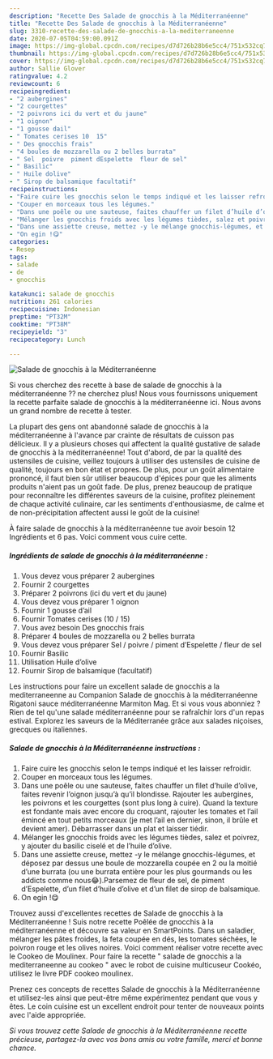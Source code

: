 ```yaml
---
description: "Recette Des Salade de gnocchis à la Méditerranéenne"
title: "Recette Des Salade de gnocchis à la Méditerranéenne"
slug: 3310-recette-des-salade-de-gnocchis-a-la-mediterraneenne
date: 2020-07-05T04:59:00.091Z
image: https://img-global.cpcdn.com/recipes/d7d726b28b6e5cc4/751x532cq70/salade-de-gnocchis-a-la-mediterraneenne-photo-principale-de-la-recette.jpg
thumbnail: https://img-global.cpcdn.com/recipes/d7d726b28b6e5cc4/751x532cq70/salade-de-gnocchis-a-la-mediterraneenne-photo-principale-de-la-recette.jpg
cover: https://img-global.cpcdn.com/recipes/d7d726b28b6e5cc4/751x532cq70/salade-de-gnocchis-a-la-mediterraneenne-photo-principale-de-la-recette.jpg
author: Sallie Glover
ratingvalue: 4.2
reviewcount: 6
recipeingredient:
- "2 aubergines"
- "2 courgettes"
- "2 poivrons ici du vert et du jaune"
- "1 oignon"
- "1 gousse dail"
- " Tomates cerises 10  15"
- " Des gnocchis frais"
- "4 boules de mozzarella ou 2 belles burrata"
- " Sel  poivre  piment dEspelette  fleur de sel"
- " Basilic"
- " Huile dolive"
- " Sirop de balsamique facultatif"
recipeinstructions:
- "Faire cuire les gnocchis selon le temps indiqué et les laisser refroidir."
- "Couper en morceaux tous les légumes."
- "Dans une poêle ou une sauteuse, faites chauffer un filet d’huile d’olive, faites revenir l’oignon jusqu’à qu’il blondisse. Rajouter les aubergines, les poivrons et les courgettes (sont plus long à cuire). Quand la texture est fondante mais avec encore du croquant, rajouter les tomates et l’ail émincé en tout petits morceaux (je met l’ail en dernier, sinon, il brûle et devient amer). Débarrasser dans un plat et laisser tiédir."
- "Mélanger les gnocchis froids avec les légumes tièdes, salez et poivrez, y ajouter du basilic ciselé et de l’huile d’olive."
- "Dans une assiette creuse, mettez -y le mélange gnocchis-légumes, et déposez par dessus une boule de mozzarella coupée en 2 ou la moitié d’une burrata (ou une burrata entière pour les plus gourmands ou les addicts comme nous😂).Parsemez de fleur de sel, de piment d’Espelette, d’un filet d’huile d’olive et d’un filet de sirop de balsamique."
- "On egin !😋"
categories:
- Resep
tags:
- salade
- de
- gnocchis

katakunci: salade de gnocchis 
nutrition: 261 calories
recipecuisine: Indonesian
preptime: "PT32M"
cooktime: "PT38M"
recipeyield: "3"
recipecategory: Lunch

---
```



![Salade de gnocchis à la Méditerranéenne](https://img-global.cpcdn.com/recipes/d7d726b28b6e5cc4/751x532cq70/salade-de-gnocchis-a-la-mediterraneenne-photo-principale-de-la-recette.jpg)

Si vous cherchez des recette à base de salade de gnocchis à la méditerranéenne ?? ne cherchez plus! Nous vous fournissons uniquement la recette parfaite salade de gnocchis à la méditerranéenne ici. Nous avons un grand nombre de recette à tester.

La plupart des gens ont abandonné salade de gnocchis à la méditerranéenne à l'avance par crainte de résultats de cuisson pas délicieux. Il y a plusieurs choses qui affectent la qualité gustative de salade de gnocchis à la méditerranéenne! Tout d'abord, de par la qualité des ustensiles de cuisine, veillez toujours à utiliser des ustensiles de cuisine de qualité, toujours en bon état et propres. De plus, pour un goût alimentaire prononcé, il faut bien sûr utiliser beaucoup d'épices pour que les aliments produits n'aient pas un goût fade. De plus, prenez beaucoup de pratique pour reconnaître les différentes saveurs de la cuisine, profitez pleinement de chaque activité culinaire, car les sentiments d'enthousiasme, de calme et de non-précipitation affectent aussi le goût de la cuisine!

<!--inarticleads1-->

À faire salade de gnocchis à la méditerranéenne tue avoir besoin 12 Ingrédients et 6 pas. Voici comment vous cuire cette.

##### Ingrédients de salade de gnocchis à la méditerranéenne :

1. Vous devez vous préparer 2 aubergines
1. Fournir 2 courgettes
1. Préparer 2 poivrons (ici du vert et du jaune)
1. Vous devez vous préparer 1 oignon
1. Fournir 1 gousse d’ail
1. Fournir  Tomates cerises (10 / 15)
1. Vous avez besoin  Des gnocchis frais
1. Préparer 4 boules de mozzarella ou 2 belles burrata
1. Vous devez vous préparer  Sel / poivre / piment d’Espelette / fleur de sel
1. Fournir  Basilic
1. Utilisation  Huile d’olive
1. Fournir  Sirop de balsamique (facultatif)


Les instructions pour faire un excellent salade de gnocchis a la mediterraneenne au Companion Salade de gnocchis à la méditerranéenne Rigatoni sauce méditerranéenne Marmiton Mag. Et si vous vous abonniez ? Rien de tel qu&#39;une salade méditerranéenne pour se rafraîchir lors d&#39;un repas estival. Explorez les saveurs de la Méditerranée grâce aux salades niçoises, grecques ou italiennes. 

<!--inarticleads2-->

##### Salade de gnocchis à la Méditerranéenne instructions :

1. Faire cuire les gnocchis selon le temps indiqué et les laisser refroidir.
1. Couper en morceaux tous les légumes.
1. Dans une poêle ou une sauteuse, faites chauffer un filet d’huile d’olive, faites revenir l’oignon jusqu’à qu’il blondisse. Rajouter les aubergines, les poivrons et les courgettes (sont plus long à cuire). Quand la texture est fondante mais avec encore du croquant, rajouter les tomates et l’ail émincé en tout petits morceaux (je met l’ail en dernier, sinon, il brûle et devient amer). Débarrasser dans un plat et laisser tiédir.
1. Mélanger les gnocchis froids avec les légumes tièdes, salez et poivrez, y ajouter du basilic ciselé et de l’huile d’olive.
1. Dans une assiette creuse, mettez -y le mélange gnocchis-légumes, et déposez par dessus une boule de mozzarella coupée en 2 ou la moitié d’une burrata (ou une burrata entière pour les plus gourmands ou les addicts comme nous😂).Parsemez de fleur de sel, de piment d’Espelette, d’un filet d’huile d’olive et d’un filet de sirop de balsamique.
1. On egin !😋


Trouvez aussi d&#39;excellentes recettes de Salade de gnocchis à la Méditerranéenne ! Suis notre recette Poêlée de gnocchis à la méditerranéenne et découvre sa valeur en SmartPoints. Dans un saladier, mélanger les pâtes froides, la feta coupée en dés, les tomates séchées, le poivron rouge et les olives noires. Voici comment réaliser votre recette avec le Cookeo de Moulinex. Pour faire la recette &#34; salade de gnocchis a la mediterraneenne au cookeo &#34; avec le robot de cuisine multicuseur Cookéo, utilisez le livre PDF cookeo moulinex. 

<!--inarticleads1-->

<p>
Prenez ces concepts de recettes Salade de gnocchis à la Méditerranéenne et utilisez-les ainsi que peut-être même expérimentez pendant que vous y êtes. Le coin cuisine est un excellent endroit pour tenter de nouveaux points avec l'aide appropriée.
</p>

<p>
<i>Si vous trouvez cette Salade de gnocchis à la Méditerranéenne recette précieuse, partagez-la avec vos bons amis ou votre famille, merci et bonne chance.</i>
</p>
